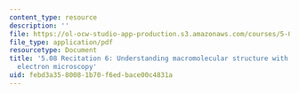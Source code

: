 ```yaml
---
content_type: resource
description: ''
file: https://ol-ocw-studio-app-production.s3.amazonaws.com/courses/5-08j-biological-chemistry-ii-spring-2016/febd3a3580081b70f6edbace00c4831a_MIT5_08jS16r6_handout.pdf
file_type: application/pdf
resourcetype: Document
title: '5.08 Recitation 6: Understanding macromolecular structure with transmission
  electron microscopy'
uid: febd3a35-8008-1b70-f6ed-bace00c4831a
---
```

